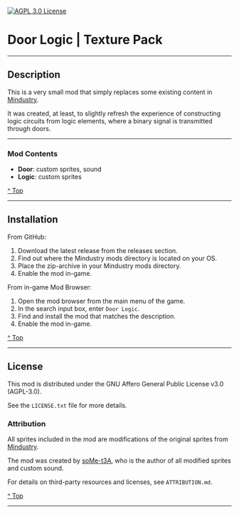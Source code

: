 <a id="readme-top"></a>

[![AGPL 3.0 License][license-shield]][license-url]


# Door Logic  |  Texture Pack

---


## Description

This is a very small mod that simply replaces some existing content in [Mindustry](mindustry-url).

It was created, at least, to slightly refresh the experience of constructing logic circuits from logic elements, where a binary signal is transmitted through doors.

---


### Mod Contents

- **Door**: custom sprites, sound
- **Logic**: custom sprites

<a href="#readme-top" align="right">^ Top</a>

---


## Installation

From GitHub:
1. Download the latest release from the releases section.
2. Find out where the Mindustry mods directory is located on your OS.
3. Place the zip-archive in your Mindustry mods directory.
4. Enable the mod in-game.

From in-game Mod Browser:
1. Open the mod browser from the main menu of the game.
2. In the search input box, enter `Door Logic`.
3. Find and install the mod that matches the description.
4. Enable the mod in-game.

<a href="#readme-top" align="right">^ Top</a>

---


## License

This mod is distributed under the GNU Affero General Public License v3.0 (AGPL-3.0).

See the `LICENSE.txt` file for more details.


### Attribution

All sprites included in the mod are modifications of the original sprites from [Mindustry](mindustry-repo-url).

The mod was created by [soMe-t3A](author-url), who is the author of all modified sprites and custom sound.

For details on third-party resources and licenses, see `ATTRIBUTION.md`.

<a href="#readme-top" align="right">^ Top</a>

---

[author-url]:
https://github.com/soMe-t3A

[license-url]:
https://choosealicense.com/licenses/agpl-3.0/
<!-- https://github.com/soMe-t3A/door-logic/blob/master/LICENSE.txt -->
[license-shield]:
https://img.shields.io/github/license/soMe-t3A/door-logic.svg?style=for-the-badge

[mindustry-url]:
https://mindustrygame.github.io/
[mindustry-repo-url]:
https://github.com/Anuken/Mindustry

